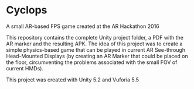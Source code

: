 # Cyclops
A small AR-based FPS game created at the AR Hackathon 2016

This repository contains the complete Unity project folder, a PDF with the AR marker and the resulting APK. 
The idea of this project was to create a simple physics-based game that can be played in current AR See-through Head-Mounted Displays (by creating an AR Marker that could be placed on the floor, circumventing the problems associated with the small FOV of current HMDs).

This project was created with Unity 5.2 and Vuforia 5.5

